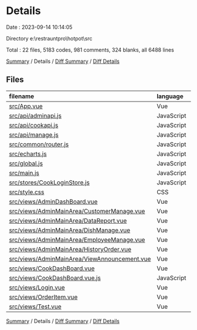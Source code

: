 # Details

Date : 2023-09-14 10:14:05

Directory e:\\restrauntpro\\hotpot\\src

Total : 22 files,  5183 codes, 981 comments, 324 blanks, all 6488 lines

[Summary](results.md) / Details / [Diff Summary](diff.md) / [Diff Details](diff-details.md)

## Files
| filename | language | code | comment | blank | total |
| :--- | :--- | ---: | ---: | ---: | ---: |
| [src/App.vue](/src/App.vue) | Vue | 12 | 0 | 4 | 16 |
| [src/api/adminapi.js](/src/api/adminapi.js) | JavaScript | 26 | 0 | 2 | 28 |
| [src/api/cookapi.js](/src/api/cookapi.js) | JavaScript | 6 | 0 | 3 | 9 |
| [src/api/manage.js](/src/api/manage.js) | JavaScript | 31 | 0 | 6 | 37 |
| [src/common/router.js](/src/common/router.js) | JavaScript | 67 | 0 | 6 | 73 |
| [src/echarts.js](/src/echarts.js) | JavaScript | 3 | 40 | 2 | 45 |
| [src/global.js](/src/global.js) | JavaScript | 6 | 0 | 1 | 7 |
| [src/main.js](/src/main.js) | JavaScript | 21 | 4 | 4 | 29 |
| [src/stores/CookLoginStore.js](/src/stores/CookLoginStore.js) | JavaScript | 12 | 0 | 2 | 14 |
| [src/style.css](/src/style.css) | CSS | 4 | 0 | 0 | 4 |
| [src/views/AdminDashBoard.vue](/src/views/AdminDashBoard.vue) | Vue | 276 | 7 | 27 | 310 |
| [src/views/AdminMainArea/CustomerManage.vue](/src/views/AdminMainArea/CustomerManage.vue) | Vue | 518 | 101 | 25 | 644 |
| [src/views/AdminMainArea/DataReport.vue](/src/views/AdminMainArea/DataReport.vue) | Vue | 1,017 | 216 | 26 | 1,259 |
| [src/views/AdminMainArea/DishManage.vue](/src/views/AdminMainArea/DishManage.vue) | Vue | 601 | 285 | 47 | 933 |
| [src/views/AdminMainArea/EmployeeManage.vue](/src/views/AdminMainArea/EmployeeManage.vue) | Vue | 408 | 85 | 30 | 523 |
| [src/views/AdminMainArea/HistoryOrder.vue](/src/views/AdminMainArea/HistoryOrder.vue) | Vue | 258 | 30 | 23 | 311 |
| [src/views/AdminMainArea/ViewAnnouncement.vue](/src/views/AdminMainArea/ViewAnnouncement.vue) | Vue | 251 | 31 | 26 | 308 |
| [src/views/CookDashBoard.vue](/src/views/CookDashBoard.vue) | Vue | 1,118 | 157 | 46 | 1,321 |
| [src/views/CookDashBoard.vue.js](/src/views/CookDashBoard.vue.js) | JavaScript | 0 | 0 | 1 | 1 |
| [src/views/Login.vue](/src/views/Login.vue) | Vue | 281 | 21 | 28 | 330 |
| [src/views/OrderItem.vue](/src/views/OrderItem.vue) | Vue | 186 | 3 | 4 | 193 |
| [src/views/Test.vue](/src/views/Test.vue) | Vue | 81 | 1 | 11 | 93 |

[Summary](results.md) / Details / [Diff Summary](diff.md) / [Diff Details](diff-details.md)